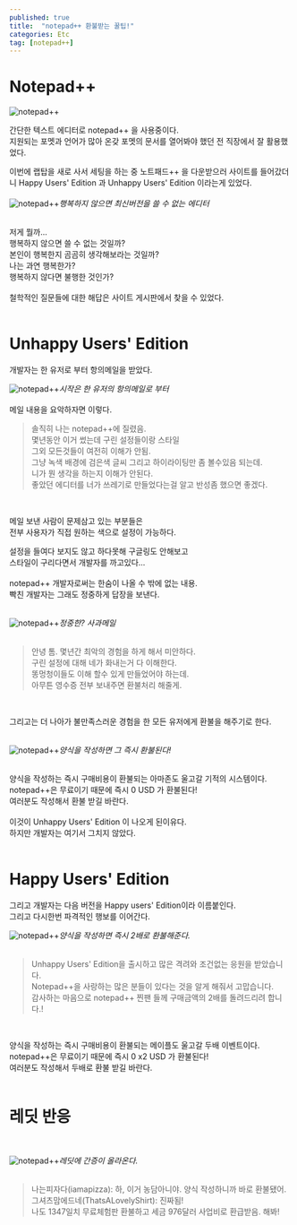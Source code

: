 ```yaml
---
published: true
title:  "notepad++ 환불받는 꿀팁!"
categories: Etc
tag: [notepad++]
---
```


# Notepad++
![notepad++](/images/2022-07-30-Notepad++_0.PNG) 

간단한 텍스트 에디터로 notepad++ 을 사용중이다.  
지원되는 포멧과 언어가 많아 온갖 포멧의 문서를 열어봐야 했던 전 직장에서 잘 활용했었다.

이번에 랩탑을 새로 사서 세팅을 하는 중 노트패드++ 을 다운받으러 사이트를 들어갔더니  Happy Users' Edition 과 Unhappy Users' Edition 이라는게 있었다.  
<br>
![notepad++](/images/2022-07-30-Notepad++_1.PNG)*행복하지 않으면 최신버전을 쓸 수 없는 에디터*
<br>
<br>

저게 뭘까...  
행복하지 않으면 쓸 수 없는 것일까?  
본인이 행복한지 곰곰히 생각해보라는 것일까?  
나는 과연 행복한가?  
행복하지 않다면 불행한 것인가?  
<br>
철학적인 질문들에 대한 해답은 사이트 게시판에서 찾을 수 있었다.  
<br>

# Unhappy Users' Edition

개발자는 한 유저로 부터 항의메일을 받았다.  

![notepad++](/images/2022-07-30-Notepad++_2.PNG)*시작은 한 유저의 항의메일로 부터*  
<br>
메일 내용을 요악하자면 이렇다.

>솔직히 나는 notepad++에 질렸음.  
몇년동안 이거 썼는데 구린 설정들이랑 스타일  
그외 모든것들이 여전히 이해가 안됨.  
그냥 녹색 배경에 검은색 글씨 그리고 하이라이팅만 좀 볼수있음 되는데.  
니가 뭔 생각을 하는지 이해가 안된다.  
좋았던 에디터를 너가 쓰레기로 만들었다는걸 알고 반성좀 했으면 좋겠다.

<br>

메일 보낸 사람이 문제삼고 있는 부분들은  
전부 사용자가 직접 원하는 색으로 설정이 가능하다.   

설정을 들여다 보지도 않고 하다못해 구글링도 안해보고  
스타일이 구리다면서 개발자를 까고있다...  
<br>
notepad++ 개발자로써는 한숨이 나올 수 밖에 없는 내용.  
빡친 개발자는 그래도 정중하게 답장을 보낸다.  
 <br>

![notepad++](/images/2022-07-30-Notepad++_3.PNG)*정중한? 사과메일*   
<br>


>안녕 톰.
몇년간 최악의 경험을 하게 해서 미안하다.  
구린 설정에 대해 네가 화내는거 다 이해한다.  
똥멍청이들도 이해 할수 있게 만들었어야 하는데.  
아무튼 영수증 전부 보내주면 환불처리 해줄게.  


<br>

그리고는 더 나아가 불만족스러운 경험을 한 모든 유저에게 환불을 해주기로 한다.  
<br>

![notepad++](/images/2022-07-30-Notepad++_4.PNG)*양식을 작성하면 그 즉시 환불된다!*  
<br>

양식을 작성하는 즉시 구매비용이 환불되는 아마존도 울고갈 기적의 시스템이다.  
notepad++은 무료이기 때문에 즉시 0 USD 가 환불된다!  
여러분도 작성해서 환불 받길 바란다.  
<br>
이것이 Unhappy Users' Edition 이 나오게 된이유다.  
하지만 개발자는 여기서 그치지 않았다.  
<br>

# Happy Users' Edition
그리고 개발자는 다음 버전을 Happy users' Edition이라 이름붙인다.  
그리고 다시한번 파격적인 행보를 이어간다.
<br>

![notepad++](/images/2022-07-30-Notepad++_5.PNG)*양식을 작성하면 즉시 2배로 환불해준다.*   
<br>


>Unhappy Users' Edition을 출시하고 많은 격려와 조건없는 응원을 받았습니다.  
Notepad++을 사랑하는 많은 분들이 있다는 것을 알게 해줘서 고맙습니다.  
감사하는 마음으로 notepad++ 찐팬 들께 구매금액의 2배를 돌려드리려 합니다.!

<br>

양식을 작성하는 즉시 구매비용이 환불되는 메이플도 울고갈 두배 이벤트이다.  
notepad++은 무료이기 때문에 즉시 0 x2 USD 가 환불된다!  
여러분도 작성해서 두배로 환불 받길 바란다.  
<br>

# 레딧 반응


 <br>

![notepad++](/images/2022-07-30-Notepad++_6.PNG)*레딧에 간증이 올라온다.*  
<br>

>나는피자다(iamapizza): 하, 이거 농담아니야. 양식 작성하니까 바로 환불됐어.  
그셔츠맘에드네(ThatsALovelyShirt): 진짜됨!  
나도 1347일치 무료체험판 환불하고 세금 976달러 사업비로 환급받음. 해봐!
